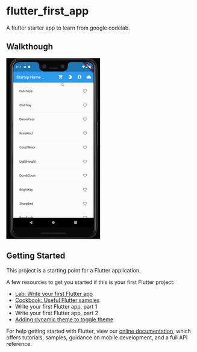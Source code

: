 # flutter_first_app

A flutter starter app to learn from google codelab.

## Walkthough
<img src="./demo.gif">

## Getting Started

This project is a starting point for a Flutter application.

A few resources to get you started if this is your first Flutter project:

- [Lab: Write your first Flutter app](https://flutter.dev/docs/get-started/codelab)
- [Cookbook: Useful Flutter samples](https://flutter.dev/docs/cookbook)
- Write your first Flutter app, part 1
- Write your first Flutter app, part 2
- [Adding dynamic theme to toggle theme](https://proandroiddev.com/how-to-dynamically-change-the-theme-in-flutter-698bd022d0f0)

For help getting started with Flutter, view our
[online documentation](https://flutter.dev/docs), which offers tutorials,
samples, guidance on mobile development, and a full API reference.
